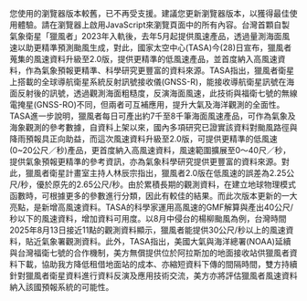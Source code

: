 您使用的瀏覽器版本較舊，已不再受支援。建議您更新瀏覽器版本，以獲得最佳使用體驗。請在瀏覽器上啟用JavaScript來瀏覽頁面中的所有內容。台灣首顆自製氣象衛星「獵風者」2023年入軌後，去年5月起提供風速產品，透過量測海面風速以助更精準預測颱風生成，對此，國家太空中心(TASA)今(28)日宣布，獵風者蒐集的風速資料升級至2.0版，提供更精準的低風速產品，並首度納入高風速資料，作為氣象預報更精準、科學研究更豐富的資料來源。TASA指出，獵風者衛星上搭載的全球導航衛星系統反射訊號接收儀(GNSS-R)，能接收導航衛星訊號在海面反射後的訊號，透過觀測海面粗糙度，反演海面風速，此技術與福衛七號的無線電掩星(GNSS-RO)不同，但兩者可互補應用，提升大氣及海洋觀測的全面性。TASA進一步說明，獵風者每日可產出約7千至8千筆海面風速產品，可作為氣象及海象觀測的參考數據，自資料上架以來，國內多項研究已證實該資料對颱風路徑與降雨預報具正向助益，而這次風速資料升級至2.0版，可提供更精準的低風速(0~20公尺／秒)產品，更首度納入高風速資料，風速範圍擴展至0～40尺／秒，提供氣象預報更精準的參考資訊，亦為氣象科學研究提供更豐富的資料來源。對此，獵風者衛星計畫室主持人林辰宗指出，獵風者2.0版在低風速的誤差為2.25公尺/秒，優於原先的2.65公尺/秒。由於累積長期的觀測資料，在建立地球物理模式函數時，可根據更多的參數進行分類，因此有較佳的結果。而此次版本更新的一大亮點，是新增高風速資料。TASA的科學家運用高風速的GMF解算與產出40公尺/秒以下的風速資料，增加資料可用度。以8月中侵台的楊柳颱風為例，台灣時間2025年8月13日接近11點的觀測資料顯示，獵風者能提供30公尺/秒以上的風速資料，貼近氣象署觀測資料。此外，TASA指出，美國大氣與海洋總署(NOAA)延續與台灣福衛七號的合作機制，美方無償提供位於阿拉斯加的地面接收站供獵風者資料下載，協助我方降低租借地面站的成本、亦縮短資料下傳的間隔時間，雙方持續針對獵風者衛星資料進行資料反演及應用技術交流，美方亦將評估獵風者風速資料納入該國預報系統的可能性。